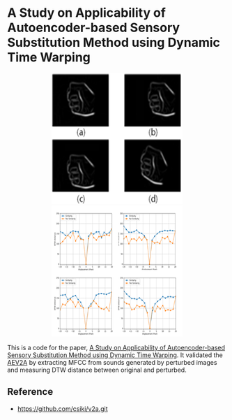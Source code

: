 # A Study on Applicability of Autoencoder-based Sensory Substitution Method using Dynamic Time Warping

<center><img src="./SS_figure1.png" width="300" height="300"></center> <center><img src="./SS_figure2.png" width="300" height="300"></center>

 This is a code for the paper, [A Study on Applicability of Autoencoder-based Sensory Substitution Method using Dynamic Time Warping](./paper.pdf). It validated the [AEV2A](https://github.com/csiki/v2a.git) by extracting MFCC from sounds generated by perturbed images and measuring DTW distance between original and perturbed.
 
 ## Reference
 + https://github.com/csiki/v2a.git

